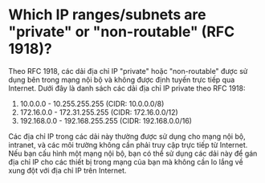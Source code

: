 # Which IP ranges/subnets are "private" or "non-routable" (RFC 1918)?

Theo RFC 1918, các dải địa chỉ IP "private" hoặc "non-routable" được sử dụng bên trong mạng nội bộ và không được định tuyến trực tiếp qua Internet. Dưới đây là danh sách các dải địa chỉ IP private theo RFC 1918:

1. 10.0.0.0 - 10.255.255.255 (CIDR: 10.0.0.0/8)
2. 172.16.0.0 - 172.31.255.255 (CIDR: 172.16.0.0/12)
3. 192.168.0.0 - 192.168.255.255 (CIDR: 192.168.0.0/16)

Các địa chỉ IP trong các dải này thường được sử dụng cho mạng nội bộ, intranet, và các môi trường không cần phải truy cập trực tiếp từ Internet. Nếu bạn cấu hình một mạng nội bộ, bạn có thể sử dụng các dải này để gán địa chỉ IP cho các thiết bị trong mạng của bạn mà không cần lo lắng về xung đột với địa chỉ IP trên Internet.